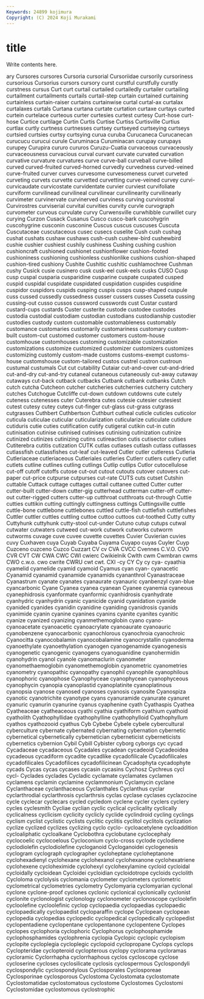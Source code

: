 ```yaml
---
Keywords: 24899 kojimura
Copyright: (C) 2024 Koji Murakami
---
```


# title

Write contents here.



ary Cursores cursores Cursoria
cursorial Cursoriidae cursorily cursoriness cursorious Cursorius cursors cursory curst curstful
curstfully curstly curstness cursus Curt curt curtail curtailed curtailedly curtailer
curtailing curtailment curtailments curtails curtail-step curtain curtained curtaining curtainless curtain-raiser
curtains curtainwise curtal curtal-ax curtalax curtalaxes curtals Curtana curtana curtate
curtation curtaxe curtays curted curtein curtelace curteous curter curtesies curtest
curtesy Curt-hose curt-hose Curtice curtilage Curtin Curtis Curtise Curtiss Curtisville
Curtius curtlax curtly curtness curtnesses curtsey curtseyed curtseying curtseys curtsied
curtsies curtsy curtsying curua curuba Curucaneca Curucanecan curucucu curucui curule
Curuminaca Curuminacan curupay curupays curupey Curupira cururo cururos Curuzu-Cuatia curvaceous
curvaceously curvaceousness curvacious curval curvant curvate curvated curvation curvative curvature
curvatures curve curve-ball curveball curve-billed curved curved-fruited curved-horned curvedly curvedness
curved-veined curve-fruited curver curves curvesome curvesomeness curvet curveted curveting curvets
curvette curvetted curvetting curve-veined curvey curvi- curvicaudate curvicostate curvidentate curvier
curviest curvifoliate curviform curvilinead curvilineal curvilinear curvilinearity curvilinearly curvimeter curvinervate
curvinerved curviness curving curvirostral Curvirostres curviserial curvital curvities curvity curvle
curvograph curvometer curvous curvulate curvy Curwensville curwhibble curwillet cury curying
Curzon Cusack Cusanus Cusco cusco-bark cuscohygrin cuscohygrine cusconin cusconine Cuscus
cuscus cuscuses Cuscuta Cuscutaceae cuscutaceous cusec cusecs cuselite Cush cush
cushag cushat cushats cushaw cushaws cush-cush cushew-bird cushewbird cushie cushier
cushiest cushily cushiness Cushing cushing cushion cushioncraft cushioned cushionet cushionflower
cushion-footed cushioniness cushioning cushionless cushionlike cushions cushion-shaped cushion-tired cushiony Cushite
Cushitic cushitic cushlamochree Cushman cushy Cusick cusie cusinero cusk cusk-eel
cusk-eels cusks CUSO Cusp cusp cuspal cusparia cusparidine cusparine cuspate
cuspated cusped cuspid cuspidal cuspidate cuspidated cuspidation cuspides cuspidine cuspidor
cuspidors cuspids cusping cuspis cusps cusp-shaped cuspule cuss cussed cussedly
cussedness cusser cussers cusses Cusseta cussing cussing-out cusso cussos cussword
cusswords cust Custar custard custard-cups custards Custer custerite custode custodee
custodes custodia custodial custodiam custodian custodians custodianship custodier custodies custody
custom customable customableness customably customance customaries customarily customariness customary custom-built
custom-cut customed customer customers custom-house customhouse customhouses customing customizable customization
customizations customize customized customizer customizers customizes customizing customly custom-made customs
customs-exempt customs-house customshouse custom-tailored custos custrel custron custroun custumal custumals
Cut cut cutability Cutaiar cut-and-cover cut-and-dried cut-and-dry cut-and-try cutaneal cutaneous
cutaneously cut-away cutaway cutaways cut-back cutback cutbacks Cutbank cutbank cutbanks
Cutch cutch cutcha Cutcheon cutcher cutcheries cutcherries cutcherry cutchery cutches
Cutchogue Cutcliffe cut-down cutdown cutdowns cute cutely cuteness cutenesses cuter
Cuterebra cutes cutesie cutesier cutesiest cutest cutesy cutey cuteys cut-finger
cut-glass cut-grass cutgrass cutgrasses Cuthbert Cuthbertson Cuthburt cutheal cuticle cuticles
cuticolor cuticula cuticulae cuticular cuticularization cuticularize cuticulate cutidure cutiduris cutie
cuties cutification cutify cutigeral cutikin cut-in cutin cutinisation cutinise cutinised
cutinises cutinising cutinization cutinize cutinized cutinizes cutinizing cutins cutireaction cutis
cutisector cutises Cutiterebra cutitis cutization CUTK cutlas cutlases cutlash cutlass
cutlasses cutlassfish cutlassfishes cut-leaf cut-leaved Cutler cutler cutleress Cutleria Cutleriaceae
cutleriaceous Cutleriales cutleries Cutlerr cutlers cutlery cutlet cutlets cutline cutlines
cutling cutlings Cutlip cutlips Cutlor cutocellulose cut-off cutoff cutoffs cutose
cut-out cutout cutouts cutover cutovers cut-paper cut-price cutpurse cutpurses cut-rate
CUTS cuts cutset Cutshin cuttable Cuttack cuttage cuttages cuttail cuttanee
cutted Cutter cutter cutter-built cutter-down cutter-gig cutterhead cutterman cutter-off cutter-out
cutter-rigged cutters cutter-up cutthroat cutthroats cut-through Cuttie cutties cuttikin cutting
cuttingly cuttingness cuttings Cuttingsville cuttle cuttle-bone cuttlebone cuttlebones cuttled cuttle-fish
cuttlefish cuttlefishes Cuttler cuttler cuttles cuttling cuttoe cuttoo cuttoos cut-toothed
Cutty cutty Cuttyhunk cuttyhunk cutty-stool cut-under Cutuno cutup cutups cutwal
cutwater cutwaters cutweed cut-work cutwork cutworks cutworm cutworms cuvage cuve
cuvee cuvette cuvettes Cuvier Cuvierian cuvies cuvy Cuxhaven cuya Cuyab
Cuyaba Cuyama Cuyapo cuyas Cuyler Cuyp Cuzceno cuzceno Cuzco Cuzzart
CV cv CVA CVCC Cvennes C.V.O. CVO CVR CVT CW
CWA CWC CWI cwierc Cwikielnik Cwlth cwm Cwmbran cwms CWO
c.w.o. cwo cwrite CWRU cwt cwt. CXI -cy CY Cy
cy cya- cyaathia cyamelid cyamelide cyamid cyamoid Cyamus cyan cyan-
cyanacetic Cyanamid cyanamid cyanamide cyanamids cyananthrol Cyanastraceae Cyanastrum cyanate cyanates
cyanaurate cyanauric cyanbenzyl cyan-blue cyancarbonic Cyane Cyanea cyanea cyanean Cyanee
cyanemia cyaneous cyanephidrosis cyanformate cyanformic cyanhidrosis cyanhydrate cyanhydric cyanhydrin cyanic
cyanicide cyanid cyanidation cyanide cyanided cyanides cyanidin cyanidine cyaniding cyanidrosis
cyanids cyanimide cyanin cyanine cyanines cyanins cyanite cyanites cyanitic cyanize
cyanized cyanizing cyanmethemoglobin cyano cyano- cyanoacetate cyanoacetic cyanoacrylate cyanoaurate cyanoauric
cyanobenzene cyanocarbonic cyanochlorous cyanochroia cyanochroic Cyanocitta cyanocobalamin cyanocobalamine cyanocrystallin cyanoderma
cyanoethylate cyanoethylation cyanogen cyanogenamide cyanogenesis cyanogenetic cyanogenic cyanogens cyanoguanidine cyanohermidin
cyanohydrin cyanol cyanole cyanomaclurin cyanometer cyanomethaemoglobin cyanomethemoglobin cyanometric cyanometries cyanometry
cyanopathic cyanopathy cyanophil cyanophile cyanophilous cyanophoric cyanophose Cyanophyceae cyanophycean cyanophyceous
cyanophycin cyanopia cyanoplastid cyanoplatinite cyanoplatinous cyanopsia cyanose cyanosed cyanoses cyanosis
cyanosite Cyanospiza cyanotic cyanotrichite cyanotype cyans cyanuramide cyanurate cyanuret cyanuric
cyanurin cyanurine cyanus cyaphenine cyath Cyathaspis Cyathea Cyatheaceae cyatheaceous cyathi
cyathia cyathiform cyathium cyathoid cyatholith Cyathophyllidae cyathophylline cyathophylloid Cyathophyllum cyathos
cyathozooid cyathus Cyb Cybebe Cybele cybele cybercultural cyberculture cybernate cybernated
cybernating cybernation cybernetic cybernetical cybernetically cybernetician cyberneticist cyberneticists cybernetics cybernion
Cybil Cybill Cybister cyborg cyborgs cyc cycad Cycadaceae cycadaceous Cycadales
cycadean cycadeoid Cycadeoidea cycadeous cycadiform cycadite cycadlike cycadofilicale Cycadofilicales cycadofilicales
Cycadofilices cycadofilicinean Cycadophyta cycadophyte cycads Cycas cycas cycases cycasin cycasins
Cychosz Cychreus cycl cycl- Cyclades cyclades Cycladic cyclamate cyclamates cyclamen
cyclamens cyclamin cyclamine cyclammonium Cyclamycin cyclane Cyclanthaceae cyclanthaceous Cyclanthales Cyclanthus
cyclar cyclarthrodial cyclarthrosis cyclarthrsis cyclas cyclase cyclases cyclazocine cycle cyclecar
cyclecars cycled cycledom cyclene cycler cyclers cyclery cycles cyclesmith Cycliae
cyclian cyclic cyclical cyclicality cyclically cyclicalness cyclicism cyclicity cyclicly cyclide
cyclindroid cycling cyclings cyclism cyclist cyclistic cyclists cyclitic cyclitis cyclitol
cyclitols cyclization cyclize cyclized cyclizes cyclizing cyclo cyclo- cycloacetylene cycloaddition
cycloaliphatic cycloalkane Cyclobothra cyclobutane cyclocephaly cyclocoelic cyclocoelous Cycloconium cyclo-cross cyclode
cyclodiene cyclodiolefin cyclodiolefine cycloganoid Cycloganoidei cyclogenesis cyclogram cyclograph cyclographer cycloheptane
cycloheptanone cyclohexadienyl cyclohexane cyclohexanol cyclohexanone cyclohexatriene cyclohexene cycloheximide cyclohexyl cyclohexylamine
cycloid cycloidal cycloidally cycloidean Cycloidei cycloidian cycloidotrope cycloids cyclolith Cycloloma
cyclolysis cyclomania cyclometer cyclometers cyclometric cyclometrical cyclometries cyclometry Cyclomyaria cyclomyarian
cyclonal cyclone cyclone-proof cyclones cyclonic cyclonical cyclonically cyclonist cyclonite cyclonologist
cyclonology cyclonometer cyclonoscope cycloolefin cycloolefine cycloolefinic cyclop cyclopaedia cyclopaedias cyclopaedic
cyclopaedically cyclopaedist cycloparaffin cyclope Cyclopean cyclopean cyclopedia cyclopedias cyclopedic cyclopedical
cyclopedically cyclopedist cyclopentadiene cyclopentane cyclopentanone cyclopentene Cyclopes cyclopes cyclophoria cyclophoric
Cyclophorus cyclophosphamide cyclophosphamides cyclophrenia cyclopia Cyclopic cyclopic cyclopism cyclopite cycloplegia
cycloplegic cyclopoid cyclopropane Cyclops cyclops Cyclopteridae cyclopteroid cyclopterous cyclopy cyclorama
cycloramas cycloramic Cyclorrhapha cyclorrhaphous cyclos cycloscope cyclose cycloserine cycloses cyclosilicate
cyclosis cyclospermous Cyclospondyli cyclospondylic cyclospondylous Cyclosporales Cyclosporeae Cyclosporinae cyclosporous Cyclostoma
Cyclostomata cyclostomate Cyclostomatidae cyclostomatous cyclostome Cyclostomes Cyclostomi Cyclostomidae cyclostomous cyclostrophic
